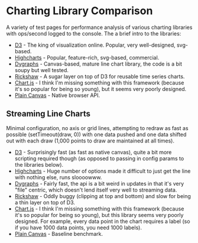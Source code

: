 # Charting Library Comparison

A variety of test pages for performance analysis of various charting libraries with ops/second logged to the console.
The a brief intro to the libraries:

* [D3](http://d3js.org/) - The king of visualization online. Popular, very well-designed, svg-based.
* [Highcharts](http://www.highcharts.com/) - Popular, feature-rich, svg-based, commercial.
* [Dygraphs](http://dygraphs.com/) - Canvas-based, mature line chart library, the code is a bit soupy but well tested.
* [Rickshaw](http://code.shutterstock.com/rickshaw/) - A sugar layer on top of D3 for reusable time series charts.
* [Chart.js](http://www.chartjs.org/) - I think I'm missing something with this framework (because it's so popular for being so young), but it seems very poorly designed.
* [Plain Canvas](https://developer.mozilla.org/en-US/docs/Web/API/CanvasRenderingContext2D) - Native browser API.

## Streaming Line Charts
Minimal configuration, no axis or grid lines, attempting to redraw as fast as possible (setTimeout(draw, 0)) with one data pushed and one data shifted out with each draw (1,000 points to draw are maintained at all times).

* [D3](http://ozan.io/charting-library-comparison/d3/streaming-line-chart.html) - Surprisingly fast (as fast as native canvas), quite a bit more scripting required though (as opposed to passing in config params to the libraries below).
* [Highcharts](http://ozan.io/charting-library-comparison/highcharts/streaming-line-chart.html) - Huge number of options made it difficult to just get the line with nothing else, runs sloooowww.
* [Dygraphs](http://ozan.io/charting-library-comparison/dygraphs/streaming-line-chart.html) - Fairly fast, the api is a bit weird in updates in that it's very "file" centric, which doesn't lend itself very well to streaming data.
* [Rickshaw](http://ozan.io/charting-library-comparison/rickshaw/streaming-line-chart.html) - Oddly buggy (clipping at top and bottom) and slow for being a thin layer on top of D3.
* [Chart.js](http://ozan.io/charting-library-comparison/chartjs/streaming-line-chart.html) - I think I'm missing something with this framework (because it's so popular for being so young), but this library seems very poorly designed. For example, every data point in the chart requires a label (so if you have 1000 data points, you need 1000 labels).
* [Plain Canvas](http://ozan.io/charting-library-comparison/custom/streaming-line-chart.html) - Baseline benchmark.
